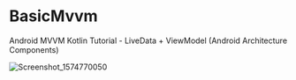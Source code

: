 # BasicMvvm
Android MVVM Kotlin Tutorial - LiveData + ViewModel (Android Architecture Components)

![Screenshot_1574770050](https://user-images.githubusercontent.com/26750131/69631047-bd7ac300-1062-11ea-9818-a67b4f33b378.png)
